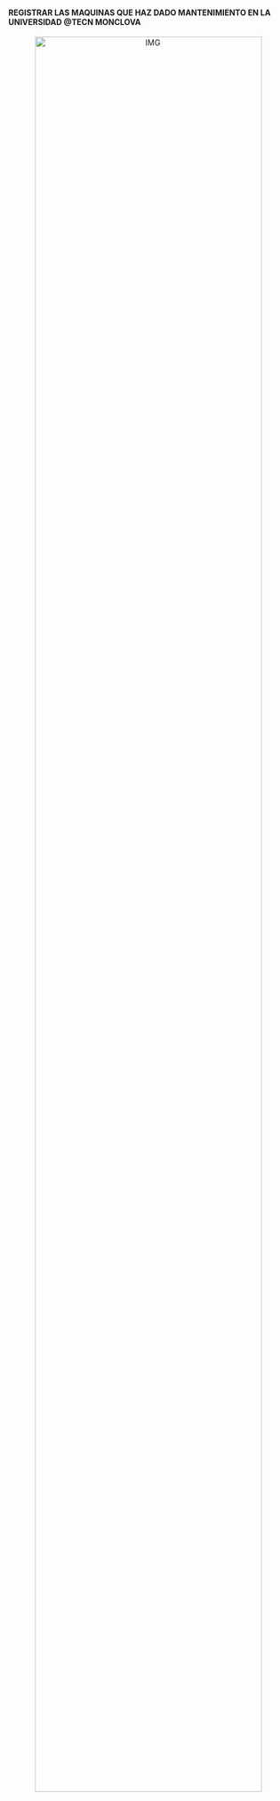 #### REGISTRAR LAS MAQUINAS QUE HAZ DADO MANTENIMIENTO EN LA UNIVERSIDAD @TECN MONCLOVA

<div div class="image-container" align="center" >
<img alt="IMG" src="https://github.com/eduardomv2/Infotec/assets/87501782/d3134d65-75bb-410e-a46c-0f4d5e08c16a" width="90%" height="auto" /> 
</div>
